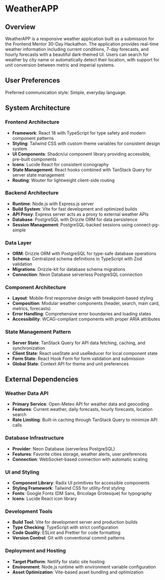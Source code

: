 # WeatherAPP

## Overview

WeatherAPP is a responsive weather application built as a submission for the Frontend Mentor 30-Day Hackathon. The application provides real-time weather information including current conditions, 7-day forecasts, and hourly forecasts with a beautiful dark-themed UI. Users can search for weather by city name or automatically detect their location, with support for unit conversion between metric and imperial systems.

## User Preferences

Preferred communication style: Simple, everyday language.

## System Architecture

### Frontend Architecture
- **Framework**: React 18 with TypeScript for type safety and modern component patterns
- **Styling**: Tailwind CSS with custom theme variables for consistent design system
- **UI Components**: Shadcn/ui component library providing accessible, pre-built components
- **Icons**: Lucide React for consistent iconography
- **State Management**: React hooks combined with TanStack Query for server state management
- **Routing**: Wouter for lightweight client-side routing

### Backend Architecture
- **Runtime**: Node.js with Express.js server
- **Build System**: Vite for fast development and optimized builds
- **API Proxy**: Express server acts as a proxy to external weather APIs
- **Database**: PostgreSQL with Drizzle ORM for data persistence
- **Session Management**: PostgreSQL-backed sessions using connect-pg-simple

### Data Layer
- **ORM**: Drizzle ORM with PostgreSQL for type-safe database operations
- **Schema**: Centralized schema definitions in TypeScript with Zod validation
- **Migrations**: Drizzle-kit for database schema migrations
- **Connection**: Neon Database serverless PostgreSQL connection

### Component Architecture
- **Layout**: Mobile-first responsive design with breakpoint-based styling
- **Composition**: Modular weather components (header, search, main card, metrics, forecasts)
- **Error Handling**: Comprehensive error boundaries and loading states
- **Accessibility**: WCAG-compliant components with proper ARIA attributes

### State Management Pattern
- **Server State**: TanStack Query for API data fetching, caching, and synchronization
- **Client State**: React useState and useReducer for local component state
- **Form State**: React Hook Form for form validation and submission
- **Global State**: Context API for theme and unit preferences

## External Dependencies

### Weather Data API
- **Primary Service**: Open-Meteo API for weather data and geocoding
- **Features**: Current weather, daily forecasts, hourly forecasts, location search
- **Rate Limiting**: Built-in caching through TanStack Query to minimize API calls

### Database Infrastructure
- **Provider**: Neon Database (serverless PostgreSQL)
- **Features**: Favorite cities storage, weather alerts, user preferences
- **Connection**: WebSocket-based connection with automatic scaling

### UI and Styling
- **Component Library**: Radix UI primitives for accessible components
- **Styling Framework**: Tailwind CSS for utility-first styling
- **Fonts**: Google Fonts (DM Sans, Bricolage Grotesque) for typography
- **Icons**: Lucide React icon library

### Development Tools
- **Build Tool**: Vite for development server and production builds
- **Type Checking**: TypeScript with strict configuration
- **Code Quality**: ESLint and Prettier for code formatting
- **Version Control**: Git with conventional commit patterns

### Deployment and Hosting
- **Target Platform**: Netlify for static site hosting
- **Environment**: Node.js runtime with environment variable configuration
- **Asset Optimization**: Vite-based asset bundling and optimization
